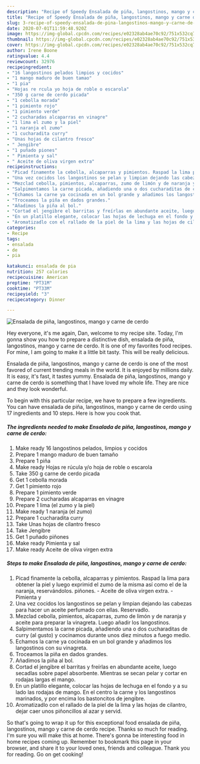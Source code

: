 ```yaml
---
description: "Recipe of Speedy Ensalada de piña, langostinos, mango y carne de cerdo"
title: "Recipe of Speedy Ensalada de piña, langostinos, mango y carne de cerdo"
slug: 3-recipe-of-speedy-ensalada-de-pina-langostinos-mango-y-carne-de-cerdo
date: 2020-07-01T11:59:48.920Z
image: https://img-global.cpcdn.com/recipes/e02328ab4ae70c92/751x532cq70/ensalada-de-pina-langostinos-mango-y-carne-de-cerdo-foto-principal.jpg
thumbnail: https://img-global.cpcdn.com/recipes/e02328ab4ae70c92/751x532cq70/ensalada-de-pina-langostinos-mango-y-carne-de-cerdo-foto-principal.jpg
cover: https://img-global.cpcdn.com/recipes/e02328ab4ae70c92/751x532cq70/ensalada-de-pina-langostinos-mango-y-carne-de-cerdo-foto-principal.jpg
author: Irene Boone
ratingvalue: 4.4
reviewcount: 32976
recipeingredient:
- "16 langostinos pelados limpios y cocidos"
- "1 mango maduro de buen tamao"
- "1 pia"
- "Hojas re rcula yo hoja de roble o escarola"
- "350 g carne de cerdo picada"
- "1 cebolla morada"
- "1 pimiento rojo"
- "1 pimiento verde"
- "2 cucharadas alcaparras en vinagre"
- "1 lima el zumo y la piel"
- "1 naranja el zumo"
- "1 cucharadita curry"
- "Unas hojas de cilantro fresco"
- " Jengibre"
- "1 puñado piones"
- " Pimienta y sal"
- " Aceite de oliva virgen extra"
recipeinstructions:
- "Picad finamente la cebolla, alcaparras y pimientos. Raspad la lima para obtener la piel y luego exprimid el zumo de la misma así como el de la naranja, reservándolos. piñones. - Aceite de oliva virgen extra. - Pimienta y"
- "Una vez cocidos los langostinos se pelan y limpian dejando las cabezas para hacer un aceite perfumado con ellas. Reservadlo."
- "Mezclad cebolla, pimientos, alcaparras, zumo de limón y de naranja y aceite para preparar la vinagreta. Luego añadir los langostinos."
- "Salpimentamos la carne picada, añadiendo una o dos cucharaditas de curry (al gusto) y cocinamos durante unos diez minutos a fuego medio."
- "Echamos la carne ya cocinada en un bol grande y añadimos los langostinos con su vinagreta."
- "Troceamos la piña en dados grandes."
- "Añadimos la piña al bol."
- "Cortad el jengibre el barritas y freírlas en abundante aceite, luego secadlas sobre papel absorbente. Mientras se secan pelar y cortar en rodajas largas el mango."
- "En un platillo elegante, colocar las hojas de lechuga en el fondo y a su lado las rodajas de mango. En el centro la carne y los langostinos marinados, y por encima los bastoncitos de jengibre."
- "Aromatizadlo con el rallado de la piel de la lima y las hojas de cilantro, dejar caer unos piñoncillos al azar y servid."
categories:
- Recipe
tags:
- ensalada
- de
- pia

katakunci: ensalada de pia 
nutrition: 257 calories
recipecuisine: American
preptime: "PT31M"
cooktime: "PT33M"
recipeyield: "3"
recipecategory: Dinner

---
```



![Ensalada de piña, langostinos, mango y carne de cerdo](https://img-global.cpcdn.com/recipes/e02328ab4ae70c92/751x532cq70/ensalada-de-pina-langostinos-mango-y-carne-de-cerdo-foto-principal.jpg)

Hey everyone, it's me again, Dan, welcome to my recipe site. Today, I'm gonna show you how to prepare a distinctive dish, ensalada de piña, langostinos, mango y carne de cerdo. It is one of my favorites food recipes. For mine, I am going to make it a little bit tasty. This will be really delicious.

Ensalada de piña, langostinos, mango y carne de cerdo is one of the most favored of current trending meals in the world. It is enjoyed by millions daily. It is easy, it's fast, it tastes yummy. Ensalada de piña, langostinos, mango y carne de cerdo is something that I have loved my whole life. They are nice and they look wonderful.




To begin with this particular recipe, we have to prepare a few ingredients. You can have ensalada de piña, langostinos, mango y carne de cerdo using 17 ingredients and 10 steps. Here is how you cook that.

<!--inarticleads1-->

##### The ingredients needed to make Ensalada de piña, langostinos, mango y carne de cerdo:

1. Make ready 16 langostinos pelados, limpios y cocidos
1. Prepare 1 mango maduro de buen tamaño
1. Prepare 1 piña
1. Make ready Hojas re rúcula y/o hoja de roble o escarola
1. Take 350 g carne de cerdo picada
1. Get 1 cebolla morada
1. Get 1 pimiento rojo
1. Prepare 1 pimiento verde
1. Prepare 2 cucharadas alcaparras en vinagre
1. Prepare 1 lima (el zumo y la piel)
1. Make ready 1 naranja (el zumo)
1. Prepare 1 cucharadita curry
1. Take Unas hojas de cilantro fresco
1. Take  Jengibre
1. Get 1 puñado piñones
1. Make ready  Pimienta y sal
1. Make ready  Aceite de oliva virgen extra




<!--inarticleads2-->

##### Steps to make Ensalada de piña, langostinos, mango y carne de cerdo:

1. Picad finamente la cebolla, alcaparras y pimientos. Raspad la lima para obtener la piel y luego exprimid el zumo de la misma así como el de la naranja, reservándolos. piñones. - Aceite de oliva virgen extra. - Pimienta y
1. Una vez cocidos los langostinos se pelan y limpian dejando las cabezas para hacer un aceite perfumado con ellas. Reservadlo.
1. Mezclad cebolla, pimientos, alcaparras, zumo de limón y de naranja y aceite para preparar la vinagreta. Luego añadir los langostinos.
1. Salpimentamos la carne picada, añadiendo una o dos cucharaditas de curry (al gusto) y cocinamos durante unos diez minutos a fuego medio.
1. Echamos la carne ya cocinada en un bol grande y añadimos los langostinos con su vinagreta.
1. Troceamos la piña en dados grandes.
1. Añadimos la piña al bol.
1. Cortad el jengibre el barritas y freírlas en abundante aceite, luego secadlas sobre papel absorbente. Mientras se secan pelar y cortar en rodajas largas el mango.
1. En un platillo elegante, colocar las hojas de lechuga en el fondo y a su lado las rodajas de mango. En el centro la carne y los langostinos marinados, y por encima los bastoncitos de jengibre.
1. Aromatizadlo con el rallado de la piel de la lima y las hojas de cilantro, dejar caer unos piñoncillos al azar y servid.




So that's going to wrap it up for this exceptional food ensalada de piña, langostinos, mango y carne de cerdo recipe. Thanks so much for reading. I'm sure you will make this at home. There's gonna be interesting food in home recipes coming up. Remember to bookmark this page in your browser, and share it to your loved ones, friends and colleague. Thank you for reading. Go on get cooking!
